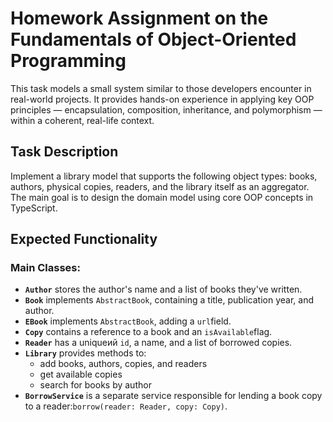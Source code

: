 # Homework Assignment on the Fundamentals of Object-Oriented Programming

This task models a small system similar to those developers encounter in real-world projects. It provides hands-on experience in applying key OOP principles — encapsulation, composition, inheritance, and polymorphism — within a coherent, real-life context.

## Task Description

Implement a library model that supports the following object types: books, authors, physical copies, readers, and the library itself as an aggregator. The main goal is to design the domain model using core OOP concepts in TypeScript.

## Expected Functionality

### Main Classes:

- **`Author`** stores the author's name and a list of books they've written.
- **`Book`** implements `AbstractBook`, containing a title, publication year, and author.
- **`EBook`** implements `AbstractBook`, adding a `url`field.
- **`Copy`** contains a reference to a book and an `isAvailable`flag.
- **`Reader`** has a uniqueий `id`, a name, and a list of borrowed copies.
- **`Library`** provides methods to:
  - add books, authors, copies, and readers
  - get available copies
  - search for books by author
- **`BorrowService`** is a separate service responsible for lending a book copy to a reader:`borrow(reader: Reader, copy: Copy)`.
